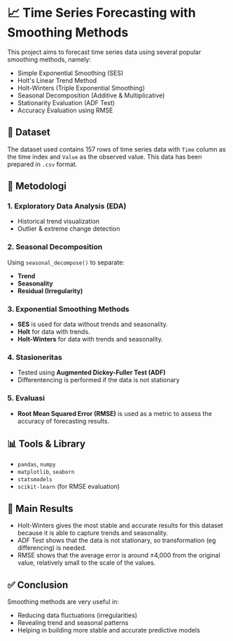 # 📈 Time Series Forecasting with Smoothing Methods

This project aims to forecast time series data using several popular smoothing methods, namely:

- Simple Exponential Smoothing (SES)
- Holt's Linear Trend Method
- Holt-Winters (Triple Exponential Smoothing)
- Seasonal Decomposition (Additive & Multiplicative)
- Stationarity Evaluation (ADF Test)
- Accuracy Evaluation using RMSE
## 📂 Dataset
The dataset used contains 157 rows of time series data with `Time` column as the time index and `Value` as the observed value. This data has been prepared in `.csv` format.
## 🔧 Metodologi

### 1. **Exploratory Data Analysis (EDA)**
- Historical trend visualization
- Outlier & extreme change detection

### 2. **Seasonal Decomposition**
Using `seasonal_decompose()` to separate:
- **Trend**
- **Seasonality**
- **Residual (Irregularity)**

### 3. **Exponential Smoothing Methods**
- **SES** is used for data without trends and seasonality.
- **Holt** for data with trends.
- **Holt-Winters** for data with trends and seasonality.

### 4. **Stasioneritas**
- Tested using **Augmented Dickey-Fuller Test (ADF)**
- Differentencing is performed if the data is not stationary
### 5. **Evaluasi**
- **Root Mean Squared Error (RMSE)** is used as a metric to assess the accuracy of forecasting results.

## 📊 Tools & Library
- `pandas`, `numpy`
- `matplotlib`, `seaborn`
- `statsmodels`
- `scikit-learn` (for RMSE evaluation)

## 🧠 Main Results
- Holt-Winters gives the most stable and accurate results for this dataset because it is able to capture trends and seasonality.
- ADF Test shows that the data is not stationary, so transformation (eg differencing) is needed.
- RMSE shows that the average error is around ±4,000 from the original value, relatively small to the scale of the values.

## ✅ Conclusion
Smoothing methods are very useful in:
- Reducing data fluctuations (irregularities)
- Revealing trend and seasonal patterns
- Helping in building more stable and accurate predictive models
